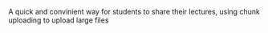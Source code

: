 A quick and convinient way for students to share their lectures, using chunk uploading to upload large files
